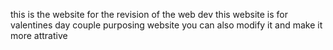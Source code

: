this is the website for the revision of the web dev this website is for  valentines day couple purposing website 
you can also modify it and make it more attrative 

